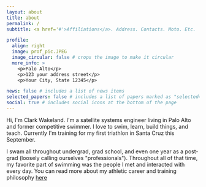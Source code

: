 ```yaml
---
layout: about
title: about
permalink: /
subtitle: <a href='#'>Affiliations</a>. Address. Contacts. Moto. Etc.

profile:
  align: right
  image: prof_pic.JPEG
  image_circular: false # crops the image to make it circular
  more_info: >
    <p>Palo Alto</p>
    <p>123 your address street</p>
    <p>Your City, State 12345</p>

news: false # includes a list of news items
selected_papers: false # includes a list of papers marked as "selected={true}"
social: true # includes social icons at the bottom of the page
---
```


Hi, I'm Clark Wakeland. I'm a satellite systems engineer living in Palo Alto and former competitive swimmer. I love to swim, learn, build things, and teach. Currently I'm training for my first triathlon in Santa Cruz this September.

I swam all throughout undergrad, grad school, and even one year as a post-grad (loosely calling ourselves "professionals"). Throughout all of that time, my favorite part of swimming was the people I met and interacted with every day. You can read more about my athletic career and training philosophy [here](clarkwakeland.com/athletic)
